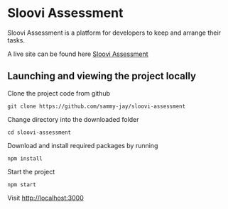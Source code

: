 # Sloovi Assessment

Sloovi Assessment is a platform for developers to keep and arrange their tasks.

A live site can be found here [Sloovi Assessment](https://sloovi-assessement.netlify.app)

## Launching and viewing the project locally

Clone the project code from github

```
git clone https://github.com/sammy-jay/sloovi-assessment
```

Change directory into the downloaded folder

```
cd sloovi-assessment
```

Download and install required packages by running

```
npm install
```

Start the project

```
npm start
```

Visit [http://localhost:3000](http://localhost:3000)
